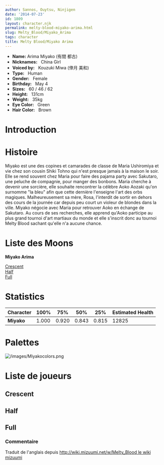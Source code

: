 ```yaml
---
author: Sannos, Ouytsu, Ninjigen
date: '2014-07-23'
id: 1809
layout: character.njk
permalink: melty-blood-miyako-arima.html
slug: Melty_Blood/Miyako_Arima
tags: character
title: Melty Blood/Miyako Arima
---
```


- **Name:** Arima Miyako (有間 都古)
- **Nicknames:**   China Girl
- **Voiced by:**   Kouzuki Miwa (倖月
美和)
- **Type:**   Human 
- **Gender:**   Female 
- **Birthday:**   May 4
- **Sizes:**   60 / 46 /
62
- **Height:**   131cm
- **Weight:**   35kg
- **Eye Color:**   Green
- **Hair Color:**   Brown


# Introduction

# Histoire

Miyako est une des copines et camarades de classe de Maria Ushiromiya et
vie chez son cousin Shiki Tohno qui n'est presque jamais à la maison le
soir. Elle se rend souvent chez Maria pour faire des pajama party avec
Sakutaro, une peluche de compagnie, pour manger des bonbons. Maria
cherche à devenir une sorcière, elle souhaite rencontrer la célèbre Aoko
Aozaki qu'on surnomme "la bleu" afin que cette dernière l'enseigne l'art
des orbs magiques. Malheureusement sa mère, Rosa, l'interdit de sortir
en dehors des cours de la journée car depuis peu court un violeur de
blondes dans la ville. Miyako négocie avec Maria pour retrouver Aoko en
échange de Sakutaro. Au cours de ses recherches, elle apprend qu'Aoko
participe au plus grand tournoi d'art martiaux du monde et elle
s'inscrit donc au tournoi Melty Blood sachant qu'elle n'a aucune chance.

# Liste des Moons

**Miyako Arima**

[Crescent](melty-blood-miyako-arima-crescent-moon.html)  
[Half](melty-blood-miyako-arima-half-moon.html)  
[Full](melty-blood-miyako-arima-full-moon.html)  

# Statistics

| Character  | 100%  | 75%   | 50%   | 25%   | Estimated Health |
|------------|-------|-------|-------|-------|------------------|
| **Miyako** | 1.000 | 0.920 | 0.843 | 0.815 | 12825            |

# Palettes

![](/images/Miyakocolors.png "/images/Miyakocolors.png")

# Liste de joueurs

## Crescent

## Half

## Full

### Commentaire

Traduit de l'anglais depuis [http://wiki.mizuumi.net/w/Melty_Blood le
wiki
mizuumi](http://wiki.mizuumi.net/w/Melty_Blood_le_wiki_mizuumi)